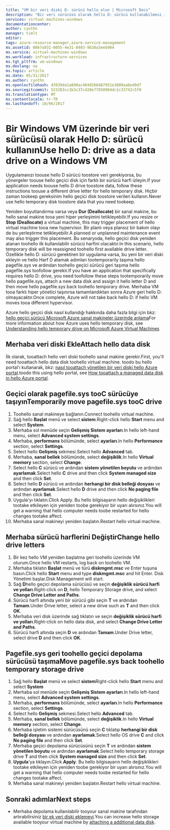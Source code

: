 ```yaml
---
title: "VM bir veri diski D: sürücü hello olun | Microsoft Docs"
description: "Bir veri sürücüsü olarak hello D: sürücü kullanabilmesi için bir Windows VM nasıl toochange sürücü harfleri açıklar."
services: virtual-machines-windows
documentationcenter: 
author: cynthn
manager: timlt
editor: 
tags: azure-resource-manager,azure-service-management
ms.assetid: 0867a931-0055-4e31-8403-9b38a3eeb904
ms.service: virtual-machines-windows
ms.workload: infrastructure-services
ms.tgt_pltfrm: vm-windows
ms.devlang: na
ms.topic: article
ms.date: 05/31/2017
ms.author: cynthn
ms.openlocfilehash: 43939da1a890ac4049266487951e3889aa0ed9d7
ms.sourcegitcommit: 523283cc1b3c37c428e77850964dc1c33742c5f0
ms.translationtype: MT
ms.contentlocale: tr-TR
ms.lasthandoff: 10/06/2017
---
```

# <a name="use-hello-d-drive-as-a-data-drive-on-a-windows-vm"></a><span data-ttu-id="ff5f6-103">Bir Windows VM üzerinde bir veri sürücüsü olarak Hello D: sürücü kullanın</span><span class="sxs-lookup"><span data-stu-id="ff5f6-103">Use hello D: drive as a data drive on a Windows VM</span></span>
<span data-ttu-id="ff5f6-104">Uygulamanızı toouse hello D sürücü toostore veri gerekiyorsa, bu yönergeler toouse hello geçici disk için farklı bir sürücü harfi izleyin.</span><span class="sxs-lookup"><span data-stu-id="ff5f6-104">If your application needs toouse hello D drive toostore data, follow these instructions toouse a different drive letter for hello temporary disk.</span></span> <span data-ttu-id="ff5f6-105">Hiçbir zaman tookeep gereksinim hello geçici disk toostore verileri kullanın.</span><span class="sxs-lookup"><span data-stu-id="ff5f6-105">Never use hello temporary disk toostore data that you need tookeep.</span></span>

<span data-ttu-id="ff5f6-106">Yeniden boyutlandırma varsa veya **Dur (Deallocate)** bir sanal makine, bu hello sanal makine tooa yeni hiper yerleşimini tetikleyebilir.</span><span class="sxs-lookup"><span data-stu-id="ff5f6-106">If you resize or **Stop (Deallocate)** a virtual machine, this may trigger placement of hello virtual machine tooa new hypervisor.</span></span> <span data-ttu-id="ff5f6-107">Bir planlı veya plansız bir bakım olayı de bu yerleştirme tetikleyebilir.</span><span class="sxs-lookup"><span data-stu-id="ff5f6-107">A planned or unplanned maintenance event may also trigger this placement.</span></span> <span data-ttu-id="ff5f6-108">Bu senaryoda, hello geçici disk yeniden atanan toohello ilk kullanılabilir sürücü harfini olacaktır.</span><span class="sxs-lookup"><span data-stu-id="ff5f6-108">In this scenario, hello temporary disk will be reassigned toohello first available drive letter.</span></span> <span data-ttu-id="ff5f6-109">Özellikle hello D: sürücü gerektiren bir uygulama varsa, bu yeni bir veri diski ekleyin ve hello Harf D atamak adımları tootemporarily taşıma hello pagefile.sys ve ardından toohello geçici sürücü geri taşıma hello pagefile.sys toofollow gerekir.</span><span class="sxs-lookup"><span data-stu-id="ff5f6-109">If you have an application that specifically requires hello D: drive, you need toofollow these steps tootemporarily move hello pagefile.sys, attach a new data disk and assign it hello letter D and then move hello pagefile.sys back toohello temporary drive.</span></span> <span data-ttu-id="ff5f6-110">Merhaba VM tooa farklı hiper yönetici taşınırsa tamamlandıktan sonra Azure geri hello D: olmayacaktır.</span><span class="sxs-lookup"><span data-stu-id="ff5f6-110">Once complete, Azure will not take back hello D: if hello VM moves tooa different hypervisor.</span></span>

<span data-ttu-id="ff5f6-111">Azure hello geçici disk nasıl kullandığı hakkında daha fazla bilgi için bkz: [hello geçici sürücü Microsoft Azure sanal makineler üzerinde anlama](https://blogs.msdn.microsoft.com/mast/2013/12/06/understanding-the-temporary-drive-on-windows-azure-virtual-machines/)</span><span class="sxs-lookup"><span data-stu-id="ff5f6-111">For more information about how Azure uses hello temporary disk, see [Understanding hello temporary drive on Microsoft Azure Virtual Machines](https://blogs.msdn.microsoft.com/mast/2013/12/06/understanding-the-temporary-drive-on-windows-azure-virtual-machines/)</span></span>

## <a name="attach-hello-data-disk"></a><span data-ttu-id="ff5f6-112">Merhaba veri diski Ekle</span><span class="sxs-lookup"><span data-stu-id="ff5f6-112">Attach hello data disk</span></span>
<span data-ttu-id="ff5f6-113">İlk olarak, tooattach hello veri diski toohello sanal makine gerekir.</span><span class="sxs-lookup"><span data-stu-id="ff5f6-113">First, you'll need tooattach hello data disk toohello virtual machine.</span></span> <span data-ttu-id="ff5f6-114">toodo bu hello portal'ı kullanarak, bkz: [nasıl tooattach yönetilen bir veri diski hello Azure portal](attach-managed-disk-portal.md).</span><span class="sxs-lookup"><span data-stu-id="ff5f6-114">toodo this using hello portal, see [How tooattach a managed data disk in hello Azure portal](attach-managed-disk-portal.md).</span></span>

## <a name="temporarily-move-pagefilesys-tooc-drive"></a><span data-ttu-id="ff5f6-115">Geçici olarak pagefile.sys tooC sürücüye taşıyın</span><span class="sxs-lookup"><span data-stu-id="ff5f6-115">Temporarily move pagefile.sys tooC drive</span></span>
1. <span data-ttu-id="ff5f6-116">Toohello sanal makineye bağlanın.</span><span class="sxs-lookup"><span data-stu-id="ff5f6-116">Connect toohello virtual machine.</span></span> 
2. <span data-ttu-id="ff5f6-117">Sağ hello **Başlat** menü ve select **sistem**.</span><span class="sxs-lookup"><span data-stu-id="ff5f6-117">Right-click hello **Start** menu and select **System**.</span></span>
3. <span data-ttu-id="ff5f6-118">Merhaba sol menüde seçin **Gelişmiş Sistem ayarları**.</span><span class="sxs-lookup"><span data-stu-id="ff5f6-118">In hello left-hand menu, select **Advanced system settings**.</span></span>
4. <span data-ttu-id="ff5f6-119">Merhaba, **performans** bölümünde, select **ayarları**.</span><span class="sxs-lookup"><span data-stu-id="ff5f6-119">In hello **Performance** section, select **Settings**.</span></span>
5. <span data-ttu-id="ff5f6-120">Select hello **Gelişmiş** sekmesi.</span><span class="sxs-lookup"><span data-stu-id="ff5f6-120">Select hello **Advanced** tab.</span></span>
6. <span data-ttu-id="ff5f6-121">Merhaba, **sanal bellek** bölümünde, select **değişiklik**.</span><span class="sxs-lookup"><span data-stu-id="ff5f6-121">In hello **Virtual memory** section, select **Change**.</span></span>
7. <span data-ttu-id="ff5f6-122">Select hello **C** sürücü ve ardından **sistem yönetilen boyutu** ve ardından **ayarlamak**.</span><span class="sxs-lookup"><span data-stu-id="ff5f6-122">Select hello **C** drive and then click **System managed size** and then click **Set**.</span></span>
8. <span data-ttu-id="ff5f6-123">Select hello **D** sürücü ve ardından **herhangi bir disk belleği dosyası** ve ardından **ayarlamak**.</span><span class="sxs-lookup"><span data-stu-id="ff5f6-123">Select hello **D** drive and then click **No paging file** and then click **Set**.</span></span>
9. <span data-ttu-id="ff5f6-124">Uygula'yı tıklatın.</span><span class="sxs-lookup"><span data-stu-id="ff5f6-124">Click Apply.</span></span> <span data-ttu-id="ff5f6-125">Bu hello bilgisayarın hello değişiklikleri tootake etkileyen için yeniden toobe gerekiyor bir uyarı alırsınız.</span><span class="sxs-lookup"><span data-stu-id="ff5f6-125">You will get a warning that hello computer needs toobe restarted for hello changes tootake affect.</span></span>
10. <span data-ttu-id="ff5f6-126">Merhaba sanal makineyi yeniden başlatın.</span><span class="sxs-lookup"><span data-stu-id="ff5f6-126">Restart hello virtual machine.</span></span>

## <a name="change-hello-drive-letters"></a><span data-ttu-id="ff5f6-127">Merhaba sürücü harflerini Değiştir</span><span class="sxs-lookup"><span data-stu-id="ff5f6-127">Change hello drive letters</span></span>
1. <span data-ttu-id="ff5f6-128">Bir kez hello VM yeniden başlatma geri toohello üzerinde VM oturum.</span><span class="sxs-lookup"><span data-stu-id="ff5f6-128">Once hello VM restarts, log back on toohello VM.</span></span>
2. <span data-ttu-id="ff5f6-129">Merhaba tıklatın **Başlat** menü ve türü **diskmgmt.msc** ve Enter tuşuna basın.</span><span class="sxs-lookup"><span data-stu-id="ff5f6-129">Click hello **Start** menu and type **diskmgmt.msc** and hit Enter.</span></span> <span data-ttu-id="ff5f6-130">Disk Yönetimi başlar.</span><span class="sxs-lookup"><span data-stu-id="ff5f6-130">Disk Management will start.</span></span>
3. <span data-ttu-id="ff5f6-131">Sağ **D**hello geçici depolama sürücüsü ve seçin **değişiklik sürücü harfi ve yolları**.</span><span class="sxs-lookup"><span data-stu-id="ff5f6-131">Right-click on **D**, hello Temporary Storage drive, and select **Change Drive Letter and Paths**.</span></span>
4. <span data-ttu-id="ff5f6-132">Sürücü harfi altında yeni bir sürücü gibi seçin **T** ve ardından **Tamam**.</span><span class="sxs-lookup"><span data-stu-id="ff5f6-132">Under Drive letter, select a new drive such as **T** and then click **OK**.</span></span> 
5. <span data-ttu-id="ff5f6-133">Merhaba veri disk üzerinde sağ tıklatın ve seçin **değişiklik sürücü harfi ve yolları**.</span><span class="sxs-lookup"><span data-stu-id="ff5f6-133">Right-click on hello data disk, and select **Change Drive Letter and Paths**.</span></span>
6. <span data-ttu-id="ff5f6-134">Sürücü harfi altında seçin **D** ve ardından **Tamam**.</span><span class="sxs-lookup"><span data-stu-id="ff5f6-134">Under Drive letter, select drive **D** and then click **OK**.</span></span> 

## <a name="move-pagefilesys-back-toohello-temporary-storage-drive"></a><span data-ttu-id="ff5f6-135">Pagefile.sys geri toohello geçici depolama sürücüsü taşıma</span><span class="sxs-lookup"><span data-stu-id="ff5f6-135">Move pagefile.sys back toohello temporary storage drive</span></span>
1. <span data-ttu-id="ff5f6-136">Sağ hello **Başlat** menü ve select **sistem**</span><span class="sxs-lookup"><span data-stu-id="ff5f6-136">Right-click hello **Start** menu and select **System**</span></span>
2. <span data-ttu-id="ff5f6-137">Merhaba sol menüde seçin **Gelişmiş Sistem ayarları**.</span><span class="sxs-lookup"><span data-stu-id="ff5f6-137">In hello left-hand menu, select **Advanced system settings**.</span></span>
3. <span data-ttu-id="ff5f6-138">Merhaba, **performans** bölümünde, select **ayarları**.</span><span class="sxs-lookup"><span data-stu-id="ff5f6-138">In hello **Performance** section, select **Settings**.</span></span>
4. <span data-ttu-id="ff5f6-139">Select hello **Gelişmiş** sekmesi.</span><span class="sxs-lookup"><span data-stu-id="ff5f6-139">Select hello **Advanced** tab.</span></span>
5. <span data-ttu-id="ff5f6-140">Merhaba, **sanal bellek** bölümünde, select **değişiklik**.</span><span class="sxs-lookup"><span data-stu-id="ff5f6-140">In hello **Virtual memory** section, select **Change**.</span></span>
6. <span data-ttu-id="ff5f6-141">Merhaba işletim sistemi sürücüsünü seçin **C** tıklatıp **herhangi bir disk belleği dosyası** ve ardından **ayarlamak**.</span><span class="sxs-lookup"><span data-stu-id="ff5f6-141">Select hello OS drive **C** and click **No paging file** and then click **Set**.</span></span>
7. <span data-ttu-id="ff5f6-142">Merhaba geçici depolama sürücüsünü seçin **T** ve ardından **sistem yönetilen boyutu** ve ardından **ayarlamak**.</span><span class="sxs-lookup"><span data-stu-id="ff5f6-142">Select hello temporary storage drive **T** and then click **System managed size** and then click **Set**.</span></span>
8. <span data-ttu-id="ff5f6-143">**Uygula**'ya tıklayın.</span><span class="sxs-lookup"><span data-stu-id="ff5f6-143">Click **Apply**.</span></span> <span data-ttu-id="ff5f6-144">Bu hello bilgisayarın hello değişiklikleri tootake etkileyen için yeniden toobe gerekiyor bir uyarı alırsınız.</span><span class="sxs-lookup"><span data-stu-id="ff5f6-144">You will get a warning that hello computer needs toobe restarted for hello changes tootake affect.</span></span>
9. <span data-ttu-id="ff5f6-145">Merhaba sanal makineyi yeniden başlatın.</span><span class="sxs-lookup"><span data-stu-id="ff5f6-145">Restart hello virtual machine.</span></span>

## <a name="next-steps"></a><span data-ttu-id="ff5f6-146">Sonraki adımlar</span><span class="sxs-lookup"><span data-stu-id="ff5f6-146">Next steps</span></span>
* <span data-ttu-id="ff5f6-147">Merhaba depolama kullanılabilir tooyour sanal makine tarafından artırabilirsiniz [bir ek veri diski eklemeyi](attach-managed-disk-portal.md).</span><span class="sxs-lookup"><span data-stu-id="ff5f6-147">You can increase hello storage available tooyour virtual machine by [attaching a additional data disk](attach-managed-disk-portal.md).</span></span>

